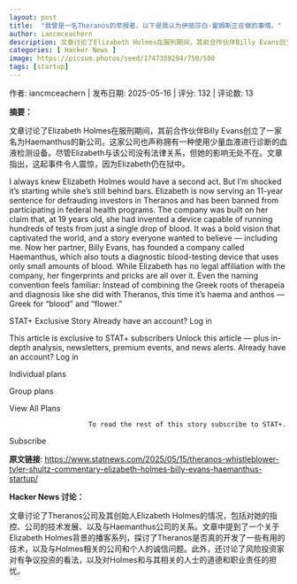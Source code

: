```yaml
---
layout: post
title:  "我曾是一名Theranos的举报者。以下是我认为伊丽莎白·霍姆斯正在做的事情。"
author: iancmceachern
description: 文章讨论了Elizabeth Holmes在服刑期间，其前合作伙伴Billy Evans创立了一家名为Haemanthus的新公司。这家公司也声称拥有一种使用少量血液进行诊断的血液检测设备。尽管Elizabeth与该公司没有法律关系，但她的影响无处不在。文章指出，这起事件令人震惊，因为Elizabeth仍在狱中。
categories: [ Hacker News ]
image: https://picsum.photos/seed/1747359294/750/500
tags: [startup]
---
```


作者: iancmceachern | 发布日期: 2025-05-16 | 评分: 132 | 评论数: 13

**摘要：**

文章讨论了Elizabeth Holmes在服刑期间，其前合作伙伴Billy Evans创立了一家名为Haemanthus的新公司。这家公司也声称拥有一种使用少量血液进行诊断的血液检测设备。尽管Elizabeth与该公司没有法律关系，但她的影响无处不在。文章指出，这起事件令人震惊，因为Elizabeth仍在狱中。

I always knew Elizabeth Holmes would have a second act. But I’m shocked it’s starting while she’s still behind bars.
Elizabeth is now serving an 11-year sentence for defrauding investors in Theranos and has been banned from participating in federal health programs. The company was built on her claim that, at 19 years old, she had invented a device capable of running hundreds of tests from just a single drop of blood. It was a bold vision that captivated the world, and a story everyone wanted to believe — including me.
Now her partner, Billy Evans, has founded a company called Haemanthus, which also touts a diagnostic blood-testing device that uses only small amounts of blood. While Elizabeth has no legal affiliation with the company, her fingerprints and pricks are all over it. Even the naming convention feels familiar: Instead of combining the Greek roots of therapeía and diagnosis like she did with Theranos, this time it’s haema and anthos — Greek for “blood” and “flower.” 


STAT+ Exclusive Story
Already have an account? Log in








This article is exclusive to STAT+ subscribers
Unlock this article — plus in-depth analysis, newsletters, premium events, and news alerts.
Already have an account? Log in


Individual plans



Group plans


View All Plans






						To read the rest of this story subscribe to STAT+.					
Subscribe

**原文链接**: https://www.statnews.com/2025/05/15/theranos-whistleblower-tyler-shultz-commentary-elizabeth-holmes-billy-evans-haemanthus-startup/

**Hacker News 讨论：**

文章讨论了Theranos公司及其创始人Elizabeth Holmes的情况，包括对她的指控、公司的技术发展、以及与Haemanthus公司的关系。文章中提到了一个关于Elizabeth Holmes背景的播客系列，探讨了Theranos是否真的开发了一些有用的技术，以及与Holmes相关的公司和个人的诚信问题。此外，还讨论了风险投资家对有争议投资的看法，以及对Holmes和与其相关的人士的道德和职业责任的担忧。

